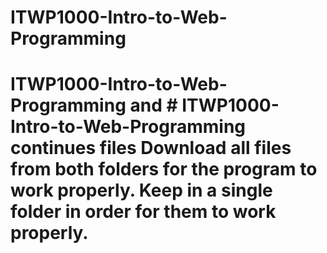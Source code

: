 # ITWP1000-Intro-to-Web-Programming
# ITWP1000-Intro-to-Web-Programming and # ITWP1000-Intro-to-Web-Programming continues files Download all files from both folders for the program to work properly. Keep in a single folder in order for them to work properly.
